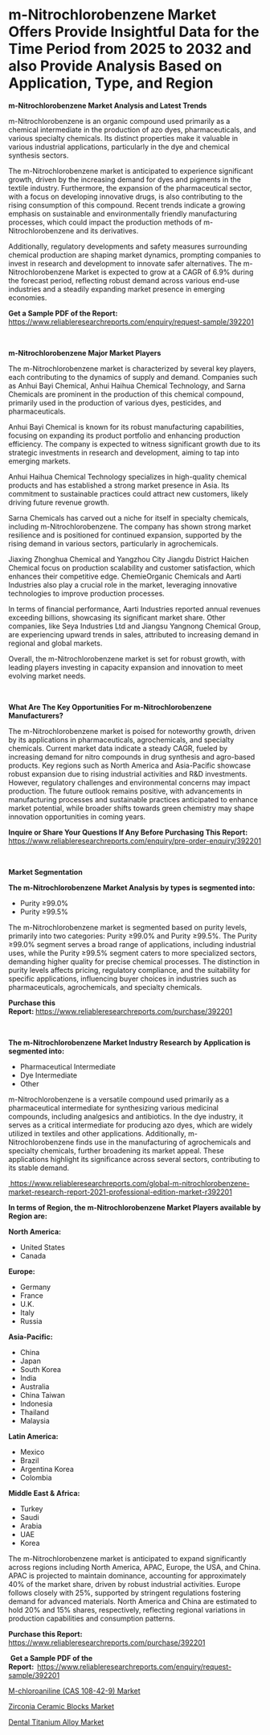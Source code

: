 <p><h1>m-Nitrochlorobenzene Market Offers Provide Insightful Data for the Time Period from 2025 to 2032 and also Provide Analysis Based on Application, Type, and Region</h1></p><p><strong>m-Nitrochlorobenzene Market Analysis and Latest Trends</strong></p>
<p><p>m-Nitrochlorobenzene is an organic compound used primarily as a chemical intermediate in the production of azo dyes, pharmaceuticals, and various specialty chemicals. Its distinct properties make it valuable in various industrial applications, particularly in the dye and chemical synthesis sectors.</p><p>The m-Nitrochlorobenzene market is anticipated to experience significant growth, driven by the increasing demand for dyes and pigments in the textile industry. Furthermore, the expansion of the pharmaceutical sector, with a focus on developing innovative drugs, is also contributing to the rising consumption of this compound. Recent trends indicate a growing emphasis on sustainable and environmentally friendly manufacturing processes, which could impact the production methods of m-Nitrochlorobenzene and its derivatives.</p><p>Additionally, regulatory developments and safety measures surrounding chemical production are shaping market dynamics, prompting companies to invest in research and development to innovate safer alternatives. The m-Nitrochlorobenzene Market is expected to grow at a CAGR of 6.9% during the forecast period, reflecting robust demand across various end-use industries and a steadily expanding market presence in emerging economies.</p></p>
<p><strong>Get a Sample PDF of the Report:&nbsp;</strong> <a href="https://www.reliableresearchreports.com/enquiry/request-sample/392201?utm_campaign=38&utm_medium=2&utm_source=Github&utm_content=ia&utm_term=17012025&utm_id=m-nitrochlorobenzene">https://www.reliableresearchreports.com/enquiry/request-sample/392201</a></p>
<p>&nbsp;</p>
<p><strong>m-Nitrochlorobenzene Major Market Players</strong></p>
<p><p>The m-Nitrochlorobenzene market is characterized by several key players, each contributing to the dynamics of supply and demand. Companies such as Anhui Bayi Chemical, Anhui Haihua Chemical Technology, and Sarna Chemicals are prominent in the production of this chemical compound, primarily used in the production of various dyes, pesticides, and pharmaceuticals.</p><p>Anhui Bayi Chemical is known for its robust manufacturing capabilities, focusing on expanding its product portfolio and enhancing production efficiency. The company is expected to witness significant growth due to its strategic investments in research and development, aiming to tap into emerging markets.</p><p>Anhui Haihua Chemical Technology specializes in high-quality chemical products and has established a strong market presence in Asia. Its commitment to sustainable practices could attract new customers, likely driving future revenue growth.</p><p>Sarna Chemicals has carved out a niche for itself in specialty chemicals, including m-Nitrochlorobenzene. The company has shown strong market resilience and is positioned for continued expansion, supported by the rising demand in various sectors, particularly in agrochemicals.</p><p>Jiaxing Zhonghua Chemical and Yangzhou City Jiangdu District Haichen Chemical focus on production scalability and customer satisfaction, which enhances their competitive edge. ChemieOrganic Chemicals and Aarti Industries also play a crucial role in the market, leveraging innovative technologies to improve production processes.</p><p>In terms of financial performance, Aarti Industries reported annual revenues exceeding billions, showcasing its significant market share. Other companies, like Seya Industries Ltd and Jiangsu Yangnong Chemical Group, are experiencing upward trends in sales, attributed to increasing demand in regional and global markets.</p><p>Overall, the m-Nitrochlorobenzene market is set for robust growth, with leading players investing in capacity expansion and innovation to meet evolving market needs.</p></p>
<p>&nbsp;</p>
<p><strong>What Are The Key Opportunities For m-Nitrochlorobenzene Manufacturers?</strong></p>
<p><p>The m-Nitrochlorobenzene market is poised for noteworthy growth, driven by its applications in pharmaceuticals, agrochemicals, and specialty chemicals. Current market data indicate a steady CAGR, fueled by increasing demand for nitro compounds in drug synthesis and agro-based products. Key regions such as North America and Asia-Pacific showcase robust expansion due to rising industrial activities and R&D investments. However, regulatory challenges and environmental concerns may impact production. The future outlook remains positive, with advancements in manufacturing processes and sustainable practices anticipated to enhance market potential, while broader shifts towards green chemistry may shape innovation opportunities in coming years.</p></p>
<p><strong>Inquire or Share Your Questions If Any Before Purchasing This Report:</strong> <a href="https://www.reliableresearchreports.com/enquiry/pre-order-enquiry/392201?utm_campaign=38&utm_medium=2&utm_source=Github&utm_content=ia&utm_term=17012025&utm_id=m-nitrochlorobenzene">https://www.reliableresearchreports.com/enquiry/pre-order-enquiry/392201</a></p>
<p>&nbsp;</p>
<p><strong>Market Segmentation</strong></p>
<p><strong>The m-Nitrochlorobenzene Market Analysis by types is segmented into:</strong></p>
<p><ul><li>Purity ≥99.0%</li><li>Purity ≥99.5%</li></ul></p>
<p><p>The m-Nitrochlorobenzene market is segmented based on purity levels, primarily into two categories: Purity ≥99.0% and Purity ≥99.5%. The Purity ≥99.0% segment serves a broad range of applications, including industrial uses, while the Purity ≥99.5% segment caters to more specialized sectors, demanding higher quality for precise chemical processes. The distinction in purity levels affects pricing, regulatory compliance, and the suitability for specific applications, influencing buyer choices in industries such as pharmaceuticals, agrochemicals, and specialty chemicals.</p></p>
<p><strong>Purchase this Report:&nbsp;</strong><a href="https://www.reliableresearchreports.com/purchase/392201?utm_campaign=38&utm_medium=2&utm_source=Github&utm_content=ia&utm_term=17012025&utm_id=m-nitrochlorobenzene">https://www.reliableresearchreports.com/purchase/392201</a></p>
<p>&nbsp;</p>
<p><strong>The m-Nitrochlorobenzene Market Industry Research by Application is segmented into:</strong></p>
<p><ul><li>Pharmaceutical Intermediate</li><li>Dye Intermediate</li><li>Other</li></ul></p>
<p><p>m-Nitrochlorobenzene is a versatile compound used primarily as a pharmaceutical intermediate for synthesizing various medicinal compounds, including analgesics and antibiotics. In the dye industry, it serves as a critical intermediate for producing azo dyes, which are widely utilized in textiles and other applications. Additionally, m-Nitrochlorobenzene finds use in the manufacturing of agrochemicals and specialty chemicals, further broadening its market appeal. These applications highlight its significance across several sectors, contributing to its stable demand.</p></p>
<p><a href="https://www.reliableresearchreports.com/global-m-nitrochlorobenzene-market-research-report-2021-professional-edition-market-r392201?utm_campaign=38&utm_medium=2&utm_source=Github&utm_content=ia&utm_term=17012025&utm_id=m-nitrochlorobenzene">&nbsp;https://www.reliableresearchreports.com/global-m-nitrochlorobenzene-market-research-report-2021-professional-edition-market-r392201</a></p>
<p><strong>In terms of Region, the m-Nitrochlorobenzene Market Players available by Region are:</strong></p>
<p>
    <p> <strong> North America: </strong>
        <ul>
            <li>United States</li>
            <li>Canada</li>
        </ul>
        </p> 
    <p> <strong> Europe: </strong>
        <ul>
            <li>Germany</li>
            <li>France</li>
            <li>U.K.</li>
            <li>Italy</li>
            <li>Russia</li>
        </ul>
        </p> 
    <p> <strong> Asia-Pacific: </strong>
        <ul>
            <li>China</li>
            <li>Japan</li>
            <li>South Korea</li>
            <li>India</li>
            <li>Australia</li>
            <li>China Taiwan</li>
            <li>Indonesia</li>
            <li>Thailand</li>
            <li>Malaysia</li>
        </ul>
        </p> 
    <p> <strong> Latin America: </strong>
        <ul>
            <li>Mexico</li>
            <li>Brazil</li>
            <li>Argentina Korea</li>
            <li>Colombia</li>
        </ul>
        </p> 
    <p> <strong> Middle East & Africa: </strong>
        <ul>
            <li>Turkey</li>
            <li>Saudi</li>
            <li>Arabia</li>
            <li>UAE</li>
            <li>Korea</li>
        </ul>
    </p>
    </p>
<p><p>The m-Nitrochlorobenzene market is anticipated to expand significantly across regions including North America, APAC, Europe, the USA, and China. APAC is projected to maintain dominance, accounting for approximately 40% of the market share, driven by robust industrial activities. Europe follows closely with 25%, supported by stringent regulations fostering demand for advanced materials. North America and China are estimated to hold 20% and 15% shares, respectively, reflecting regional variations in production capabilities and consumption patterns.</p></p>
<p><strong>Purchase this Report: </strong><a href="https://www.reliableresearchreports.com/purchase/392201?utm_campaign=38&utm_medium=2&utm_source=Github&utm_content=ia&utm_term=17012025&utm_id=m-nitrochlorobenzene">https://www.reliableresearchreports.com/purchase/392201</a></p>
<p>&nbsp;<strong>Get a Sample PDF of the Report:&nbsp;&nbsp;</strong><a href="https://www.reliableresearchreports.com/enquiry/request-sample/392201?utm_campaign=38&utm_medium=2&utm_source=Github&utm_content=ia&utm_term=17012025&utm_id=m-nitrochlorobenzene">https://www.reliableresearchreports.com/enquiry/request-sample/392201</a></p>
<p><strong></strong></p>
<p><p><a href="https://github.com/hartsockdonnette82/Market-Research-Report-List-1/blob/main/m-chloroaniline-cas-108-42-9-market.md?utm_campaign=38&utm_medium=2&utm_source=Github&utm_content=ia&utm_term=17012025&utm_id=m-nitrochlorobenzene">M-chloroaniline (CAS 108-42-9) Market</a></p><p><a href="https://github.com/risingtrista99259/Market-Research-Report-List-1/blob/main/zirconia-ceramic-blocks-market.md?utm_campaign=38&utm_medium=2&utm_source=Github&utm_content=ia&utm_term=17012025&utm_id=m-nitrochlorobenzene">Zirconia Ceramic Blocks Market</a></p><p><a href="https://github.com/birnbaumbulah0/Market-Research-Report-List-1/blob/main/dental-titanium-alloy-market.md?utm_campaign=38&utm_medium=2&utm_source=Github&utm_content=ia&utm_term=17012025&utm_id=m-nitrochlorobenzene">Dental Titanium Alloy Market</a></p></p>